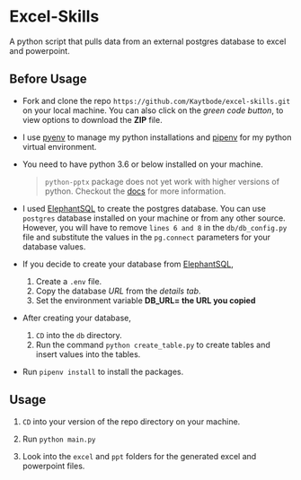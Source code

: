 # Excel-Skills

A python script that pulls data from an external postgres database to excel and powerpoint.

## Before Usage
- Fork and clone the repo `https://github.com/Kaytbode/excel-skills.git` on your local machine. You can also click on the *green code button*, to view options to download the **ZIP** file.

- I use [pyenv](https://github.com/pyenv/pyenv) to manage my python installations and [pipenv](https://pipenv.pypa.io/en/latest/) for my python virtual environment.

- You need to have python 3.6 or below installed on your machine.  
    > `python-pptx` package does not yet work with higher versions of python. Checkout the [docs](https://python-pptx.readthedocs.io/en/latest/user/install.html) for more information.

- I used [ElephantSQL](https://www.elephantsql.com/) to create the postgres database. You can use `postgres` database installed on your machine or from any other source. However, you will have to remove `lines 6 and 8` in the `db/db_config.py` file and substitute the values in the `pg.connect` parameters for your database values.

- If you decide to create your database from [ElephantSQL](https://www.elephantsql.com/),  
    1. Create a `.env` file.
    2. Copy the database *URL* from the *details tab*.
    3. Set the environment variable **DB_URL= the URL you copied**

- After creating your database,
    1. `CD` into the `db` directory.
    2. Run the command `python create_table.py` to create tables and insert values into the tables.

- Run `pipenv install` to install the packages.

## Usage
1. `CD` into your version of the repo directory on your machine.

2. Run `python main.py`

3. Look into the `excel` and `ppt` folders for the generated excel and powerpoint files.
